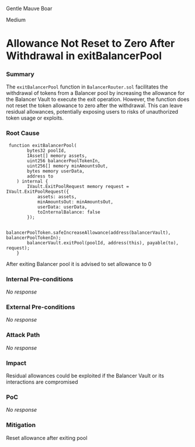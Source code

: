 Gentle Mauve Boar

Medium

# Allowance Not Reset to Zero After Withdrawal in exitBalancerPool

### Summary

The `exitBalancerPool` function in `BalancerRouter.sol` facilitates the withdrawal of tokens from a Balancer pool by increasing the allowance for the Balancer Vault to execute the exit operation. However, the function does not reset the token allowance to zero after the withdrawal. This can leave residual allowances, potentially exposing users to risks of unauthorized token usage or exploits.

### Root Cause

```javascipt
 function exitBalancerPool(
        bytes32 poolId,
        IAsset[] memory assets,
        uint256 balancerPoolTokenIn,
        uint256[] memory minAmountsOut,
        bytes memory userData,
        address to
    ) internal {
        IVault.ExitPoolRequest memory request = IVault.ExitPoolRequest({
            assets: assets,
            minAmountsOut: minAmountsOut,
            userData: userData,
            toInternalBalance: false
        });

        balancerPoolToken.safeIncreaseAllowance(address(balancerVault), balancerPoolTokenIn);
        balancerVault.exitPool(poolId, address(this), payable(to), request);
    }
```
After exiting Balancer pool it is advised to set allowance to 0

### Internal Pre-conditions

_No response_

### External Pre-conditions

_No response_

### Attack Path

_No response_

### Impact

Residual allowances could be exploited if the Balancer Vault or its interactions are compromised

### PoC

_No response_

### Mitigation

Reset allowance after exiting pool